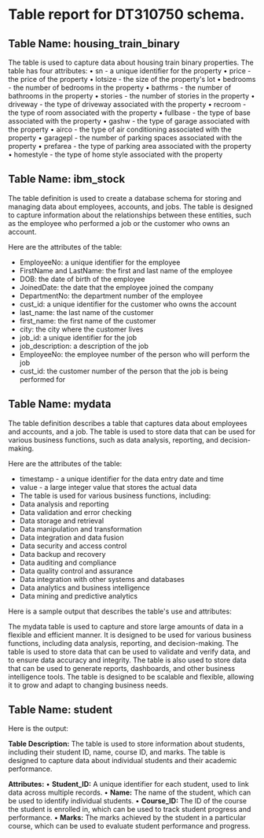 # Table report for DT310750 schema.

## Table Name: housing_train_binary

 The table is used to capture data about housing train binary properties.
                 The table has four attributes:
                 • sn - a unique identifier for the property
                 • price - the price of the property
                 • lotsize - the size of the property's lot
                 • bedrooms - the number of bedrooms in the property
                 • bathrms - the number of bathrooms in the property
                 • stories - the number of stories in the property
                 • driveway - the type of driveway associated with the property
                 • recroom - the type of room associated with the property
                 • fullbase - the type of base associated with the property
                 • gashw - the type of garage associated with the property
                 • airco - the type of air conditioning associated with the property
                 • garagepl - the number of parking spaces associated with the property
                 • prefarea - the type of parking area associated with the property
                 • homestyle - the type of home style associated with the property


## Table Name: ibm_stock

 The table definition is used to create a database schema for storing and managing data about employees, accounts, and jobs. The table is designed to capture information about the relationships between these entities, such as the employee who performed a job or the customer who owns an account.

Here are the attributes of the table:

* EmployeeNo: a unique identifier for the employee
* FirstName and LastName: the first and last name of the employee
* DOB: the date of birth of the employee
* JoinedDate: the date that the employee joined the company
* DepartmentNo: the department number of the employee
* cust_id: a unique identifier for the customer who owns the account
* last_name: the last name of the customer
* first_name: the first name of the customer
* city: the city where the customer lives
* job_id: a unique identifier for the job
* job_description: a description of the job
* EmployeeNo: the employee number of the person who will perform the job
* cust_id: the customer number of the person that the job is being performed for


## Table Name: mydata

 The table definition describes a table that captures data about employees and accounts, and a job. The table is used to store data that can be used for various business functions, such as data analysis, reporting, and decision-making.

Here are the attributes of the table:

* timestamp - a unique identifier for the data entry date and time
* value - a large integer value that stores the actual data
* The table is used for various business functions, including:
* Data analysis and reporting
* Data validation and error checking
* Data storage and retrieval
* Data manipulation and transformation
* Data integration and data fusion
* Data security and access control
* Data backup and recovery
* Data auditing and compliance
* Data quality control and assurance
* Data integration with other systems and databases
* Data analytics and business intelligence
* Data mining and predictive analytics

Here is a sample output that describes the table's use and attributes:

The mydata table is used to capture and store large amounts of data in a flexible and efficient manner. It is designed to be used for various business functions, including data analysis, reporting, and decision-making. The table is used to store data that can be used to validate and verify data, and to ensure data accuracy and integrity. The table is also used to store data that can be used to generate reports, dashboards, and other business intelligence tools. The table is designed to be scalable and flexible, allowing it to grow and adapt to changing business needs.


## Table Name: student

 Here is the output:

**Table Description:**
The table is used to store information about students, including their student ID, name, course ID, and marks. The table is designed to capture data about individual students and their academic performance.

**Attributes:**
• **Student_ID:** A unique identifier for each student, used to link data across multiple records.
• **Name:** The name of the student, which can be used to identify individual students.
• **Course_ID:** The ID of the course the student is enrolled in, which can be used to track student progress and performance.
• **Marks:** The marks achieved by the student in a particular course, which can be used to evaluate student performance and progress.


